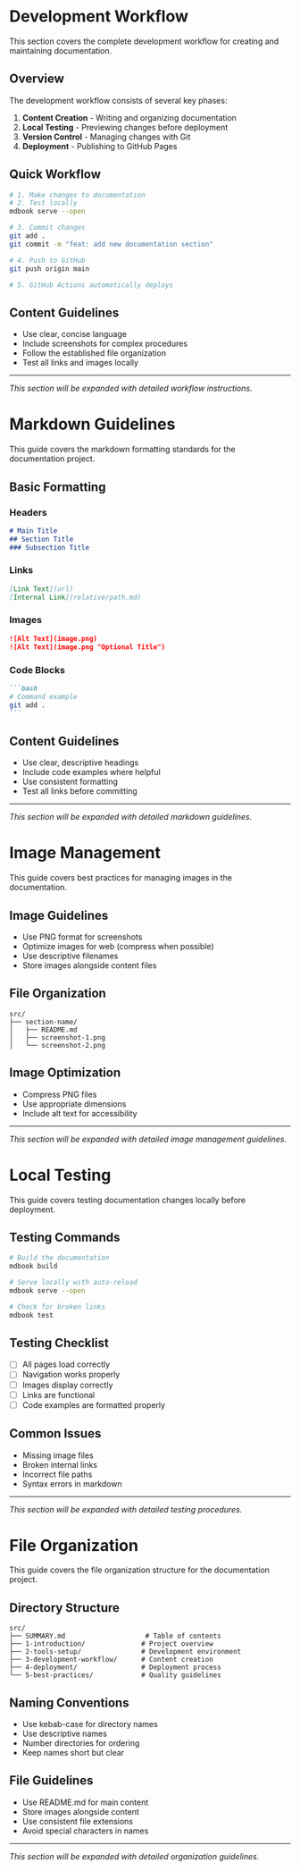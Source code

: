 # Development Workflow

This section covers the complete development workflow for creating and maintaining documentation.

## Overview

The development workflow consists of several key phases:
1. **Content Creation** - Writing and organizing documentation
2. **Local Testing** - Previewing changes before deployment
3. **Version Control** - Managing changes with Git
4. **Deployment** - Publishing to GitHub Pages

## Quick Workflow

```bash
# 1. Make changes to documentation
# 2. Test locally
mdbook serve --open

# 3. Commit changes
git add .
git commit -m "feat: add new documentation section"

# 4. Push to GitHub
git push origin main

# 5. GitHub Actions automatically deploys
```

## Content Guidelines

- Use clear, concise language
- Include screenshots for complex procedures
- Follow the established file organization
- Test all links and images locally

---

*This section will be expanded with detailed workflow instructions.*
# Markdown Guidelines

This guide covers the markdown formatting standards for the documentation project.

## Basic Formatting

### Headers
```markdown
# Main Title
## Section Title
### Subsection Title
```

### Links
```markdown
[Link Text](url)
[Internal Link](relative/path.md)
```

### Images
```markdown
![Alt Text](image.png)
![Alt Text](image.png "Optional Title")
```

### Code Blocks
````markdown
```bash
# Command example
git add .
```
````

## Content Guidelines

- Use clear, descriptive headings
- Include code examples where helpful
- Use consistent formatting
- Test all links before committing

---

*This section will be expanded with detailed markdown guidelines.*
# Image Management

This guide covers best practices for managing images in the documentation.

## Image Guidelines

- Use PNG format for screenshots
- Optimize images for web (compress when possible)
- Use descriptive filenames
- Store images alongside content files

## File Organization

```text
src/
├── section-name/
│   ├── README.md
│   ├── screenshot-1.png
│   └── screenshot-2.png
```

## Image Optimization

- Compress PNG files
- Use appropriate dimensions
- Include alt text for accessibility

---

*This section will be expanded with detailed image management guidelines.*
# Local Testing

This guide covers testing documentation changes locally before deployment.

## Testing Commands

```bash
# Build the documentation
mdbook build

# Serve locally with auto-reload
mdbook serve --open

# Check for broken links
mdbook test
```

## Testing Checklist

- [ ] All pages load correctly
- [ ] Navigation works properly
- [ ] Images display correctly
- [ ] Links are functional
- [ ] Code examples are formatted properly

## Common Issues

- Missing image files
- Broken internal links
- Incorrect file paths
- Syntax errors in markdown

---

*This section will be expanded with detailed testing procedures.*
# File Organization

This guide covers the file organization structure for the documentation project.

## Directory Structure

```text
src/
├── SUMMARY.md                    # Table of contents
├── 1-introduction/              # Project overview
├── 2-tools-setup/               # Development environment
├── 3-development-workflow/      # Content creation
├── 4-deployment/                # Deployment process
└── 5-best-practices/            # Quality guidelines
```

## Naming Conventions

- Use kebab-case for directory names
- Use descriptive names
- Number directories for ordering
- Keep names short but clear

## File Guidelines

- Use README.md for main content
- Store images alongside content
- Use consistent file extensions
- Avoid special characters in names

---

*This section will be expanded with detailed organization guidelines.*
